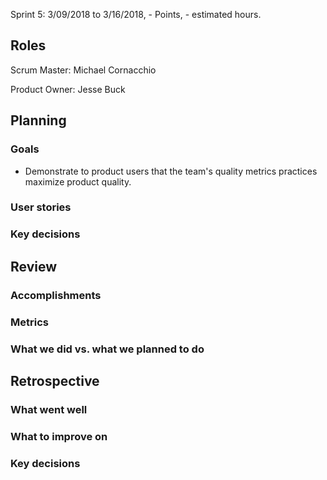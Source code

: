 Sprint 5: 3/09/2018 to 3/16/2018, - Points, - estimated hours.

## Roles

Scrum Master: Michael Cornacchio

Product Owner: Jesse Buck

## Planning

### Goals
- Demonstrate to product users that the team's quality metrics practices maximize product quality.
### User stories

### Key decisions

## Review

### Accomplishments

### Metrics

### What we did vs. what we planned to do

## Retrospective

### What went well

### What to improve on

### Key decisions

